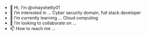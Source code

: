 - 👋 Hi, I’m @vinayshetty01
- 👀 I’m interested in ... Cyber security domain, full stack developer
- 🌱 I’m currently learning ... Cloud computing
- 💞️ I’m looking to collaborate on ...
- 📫 How to reach me ...

<!---
vinayshetty01/vinayshetty01 is a ✨ special ✨ repository because its `README.md` (this file) appears on your GitHub profile.
You can click the Preview link to take a look at your changes.
--->
